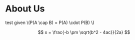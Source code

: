 
# About Us

test given \\(P(A \cap B) = P(A) \cdot P(B) \\)

$$ x = \frac{-b \pm \sqrt{b^2 - 4ac}}{2a} $$

